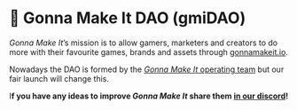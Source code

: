 # 🦧 Gonna Make It DAO (gmiDAO)

_Gonna Make It_’s mission is to allow gamers, marketers and creators to do more with their favourite games, brands and assets through [gonnamakeit.io](https://gonnamakeit.io).

Nowadays the DAO is formed by the [_Gonna Make It_ operating team](https://gonnamakeit.io/about) but our fair launch will change this.

I**f you have any ideas to improve **_**Gonna Make It**_ **share them** [**in our discord**](https://discord.gg/rAnhpNqQmq)**!**
